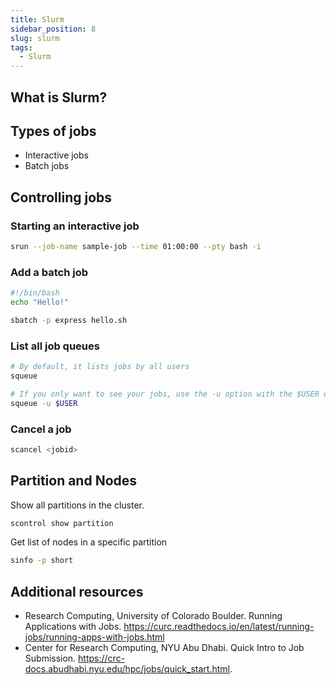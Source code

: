 ```yaml
---
title: Slurm
sidebar_position: 8
slug: slurm
tags:
  - Slurm
---
```


## What is Slurm?

## Types of jobs
- Interactive jobs
- Batch jobs


## Controlling jobs

### Starting an interactive job
```sh
srun --job-name sample-job --time 01:00:00 --pty bash -i
```

### Add a batch job

```sh title="hello.sh"
#!/bin/bash
echo "Hello!"
```

```sh
sbatch -p express hello.sh
```

### List all job queues
```sh
# By default, it lists jobs by all users
squeue

# If you only want to see your jobs, use the -u option with the $USER environment variable.
squeue -u $USER
```

### Cancel a job
```sh
scancel <jobid>
```

## Partition and Nodes

Show all partitions in the cluster.
```sh
scontrol show partition
```

Get list of nodes in a specific partition
```sh
sinfo -p short
```

## Additional resources
- Research Computing, University of Colorado Boulder. Running Applications with Jobs. https://curc.readthedocs.io/en/latest/running-jobs/running-apps-with-jobs.html
- Center for Research Computing, NYU Abu Dhabi. Quick Intro to Job Submission. https://crc-docs.abudhabi.nyu.edu/hpc/jobs/quick_start.html.